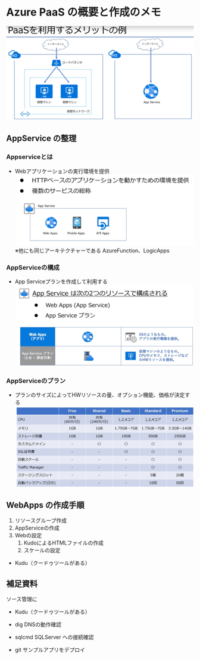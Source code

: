 # Azure PaaS の概要と作成のメモ


![PaaSとIaaSの違い](images/001.png)


## AppService の整理

### Appserviceとは

- Webアプリケーションの実行環境を提供
![AppServiceの種類](images/002.png)
※他にも同じアーキテクチャーである AzureFunction、LogicApps

### AppServiceの構成

- App Serviceプランを作成して利用する
![AppServiceの構成](images/003.png)

### AppServiceのプラン

- プランのサイズによってHWリソースの量、オプション機能、価格が決定する
![AppServiceのプラン](images/004.png)



## WebApps の作成手順

1. リソースグループ作成
2. AppServiceの作成
3. Webの設定
   1. KudoによるHTMLファイルの作成
   2. スケールの設定

- Kudu（クードゥツールがある）

## 補足資料

ソース管理に
- Kudu（クードゥツールがある）


- dig DNSの動作確認
- sqlcmd SQLServer への接続確認
- git サンプルアプリをデプロイ
